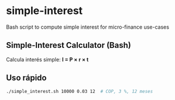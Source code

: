 # simple-interest

Bash script to compute simple interest for micro-finance use-cases

## Simple-Interest Calculator (Bash)
Calcula interés simple: **I = P × r × t**

## Uso rápido
```bash
./simple_interest.sh 10000 0.03 12  # COP, 3 %, 12 meses
